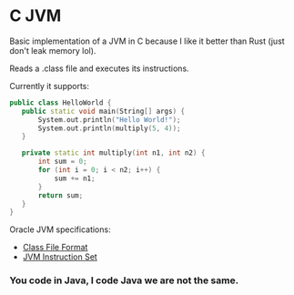 # C JVM

Basic implementation of a JVM in C because I like it better than Rust (just don't leak memory lol).

Reads a .class file and executes its instructions.

Currently it supports:
 ```c++
public class HelloWorld {
    public static void main(String[] args) {
        System.out.println("Hello World!");
        System.out.println(multiply(5, 4));
    }

    private static int multiply(int n1, int n2) {
        int sum = 0;
        for (int i = 0; i < n2; i++) {
            sum += n1;
        }
        return sum;
    }
}
```

Oracle JVM specifications:
- [Class File Format](https://docs.oracle.com/javase/specs/jvms/se7/html/jvms-4.html)
- [JVM Instruction Set](https://docs.oracle.com/javase/specs/jvms/se7/html/jvms-6.html)

### You code in Java, I code Java we are not the same.